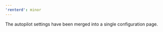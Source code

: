 ```yaml
---
'renterd': minor
---
```


The autopilot settings have been merged into a single configuration page.
